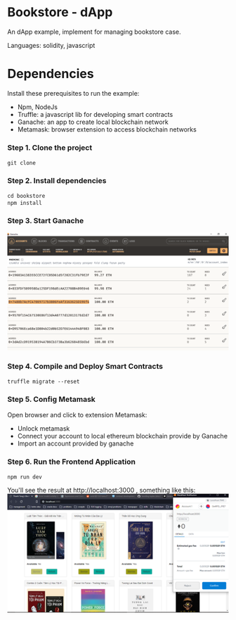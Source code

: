 # Bookstore - dApp
An dApp example, implement for managing bookstore case.

Languages: solidity, javascript

# Dependencies
Install these prerequisites to run the example:
 - Npm, NodeJs
 - Truffle: a javascript lib for developing smart contracts
 - Ganache: an app to create local blockchain network
 - Metamask: browser extension to access blockchain networks

### Step 1. Clone the project
```
git clone 
```
### Step 2. Install dependencies
```
cd bookstore
npm install
```
### Step 3. Start Ganache
![ganache example](docs/images/ganache.png?raw=true "ganache example")
### Step 4. Compile and Deploy Smart Contracts
```
truffle migrate --reset
```
### Step 5. Config Metamask
Open browser and click to extension Metamask:
 - Unlock metamask
 - Connect your account to local ethereum blockchain provide by Ganache
 - Import an account provided by ganache
### Step 6. Run the Frontend Application
```
npm run dev
```
You'll see the result at http://localhost:3000 , something like this:
![application's UI](docs/images/bookstore.png?raw=true "application's UI")
